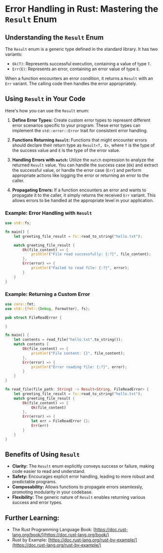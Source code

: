 # Error Handling in Rust: Mastering the `Result` Enum

## **Understanding the `Result` Enum**

The `Result` enum is a generic type defined in the standard library. It has two variants:

- `Ok(T)`: Represents successful execution, containing a value of type `T`.
- `Err(E)`: Represents an error, containing an error value of type `E`.

When a function encounters an error condition, it returns a `Result` with an `Err` variant. The calling code then handles the error appropriately.

## **Using `Result` in Your Code**

Here's how you can use the `Result` enum:

1. **Define Error Types:** Create custom error types to represent different error scenarios specific to your program. These error types can implement the `std::error::Error` trait for consistent error handling.

2. **Functions Returning `Result`:** Functions that might encounter errors should declare their return type as `Result<T, E>`, where `T` is the type of the success value and `E` is the type of the error value.

3. **Handling Errors with `match`:** Utilize the `match` expression to analyze the returned `Result` value. You can handle the success case (`Ok`) and extract the successful value, or handle the error case (`Err`) and perform appropriate actions like logging the error or returning an error to the caller.

4. **Propagating Errors:** If a function encounters an error and wants to propagate it to the caller, it simply returns the received `Err` variant. This allows errors to be handled at the appropriate level in your application.

### **Example: Error Handling with `Result`**

```rust
use std::fs;

fn main() {
    let greeting_file_result = fs::read_to_string("hello.txt");

    match greeting_file_result {
        Ok(file_content) => {
            println!("File read successfully: {:?}", file_content);
        },
        Err(error) => {
            println!("Failed to read file: {:?}", error);
        }
    }
}
```

### **Example: Returning a Custom Error**

```rust
use core::fmt;
use std::{fmt::{Debug, Formatter}, fs};

pub struct FileReadError {

}

fn main() {
    let contents = read_file("hello.txt".to_string());
    match contents {
        Ok(file_content) => {
            println!("File content: {}", file_content);
        },
        Err(error) => {
            println!("Error reading file: {:?}", error);
        }
    }
}

fn read_file(file_path: String) -> Result<String, FileReadError> {
    let greeting_file_result = fs::read_to_string("hello.txt");
    match greeting_file_result {
        Ok(file_content) => {
            Ok(file_content)
        },
        Err(error) => {
            let err = FileReadError {};
            Err(err)
        }
    }
}
```

## **Benefits of Using `Result`**

- **Clarity:** The `Result` enum explicitly conveys success or failure, making code easier to read and understand.
- **Safety:** Encourages explicit error handling, leading to more robust and predictable programs.
- **Composability:** Allows functions to propagate errors seamlessly, promoting modularity in your codebase.
- **Flexibility:** The generic nature of `Result` enables returning various success and error types.

## **Further Learning:**

- The Rust Programming Language Book: [https://doc.rust-lang.org/book/](https://doc.rust-lang.org/book/)
- Rust by Example: [https://doc.rust-lang.org/rust-by-example/](https://doc.rust-lang.org/rust-by-example/)
